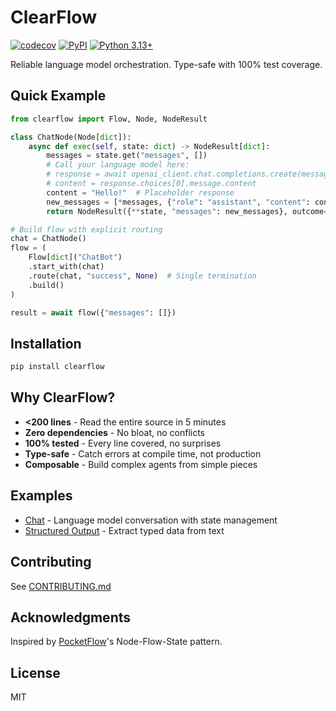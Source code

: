 # ClearFlow

[![codecov](https://codecov.io/gh/consent-ai/ClearFlow/graph/badge.svg?token=29YHLHUXN3)](https://codecov.io/gh/consent-ai/ClearFlow)
[![PyPI](https://badge.fury.io/py/clearflow.svg)](https://pypi.org/project/clearflow/)
[![Python 3.13+](https://img.shields.io/badge/python-3.13+-blue.svg)](https://www.python.org/downloads/)

Reliable language model orchestration. Type-safe with 100% test coverage.

## Quick Example

```python
from clearflow import Flow, Node, NodeResult

class ChatNode(Node[dict]):
    async def exec(self, state: dict) -> NodeResult[dict]:
        messages = state.get("messages", [])
        # Call your language model here:
        # response = await openai_client.chat.completions.create(messages=messages)
        # content = response.choices[0].message.content
        content = "Hello!"  # Placeholder response
        new_messages = [*messages, {"role": "assistant", "content": content}]
        return NodeResult({**state, "messages": new_messages}, outcome="success")

# Build flow with explicit routing
chat = ChatNode()
flow = (
    Flow[dict]("ChatBot")
    .start_with(chat)
    .route(chat, "success", None)  # Single termination
    .build()
)

result = await flow({"messages": []})
```

## Installation

```bash
pip install clearflow
```

## Why ClearFlow?

- **<200 lines** - Read the entire source in 5 minutes
- **Zero dependencies** - No bloat, no conflicts  
- **100% tested** - Every line covered, no surprises
- **Type-safe** - Catch errors at compile time, not production
- **Composable** - Build complex agents from simple pieces

## Examples

- [Chat](examples/chat/) - Language model conversation with state management
- [Structured Output](examples/structured_output/) - Extract typed data from text

## Contributing

See [CONTRIBUTING.md](CONTRIBUTING.md)

## Acknowledgments

Inspired by [PocketFlow](https://github.com/The-Pocket/PocketFlow)'s Node-Flow-State pattern.

## License

MIT
